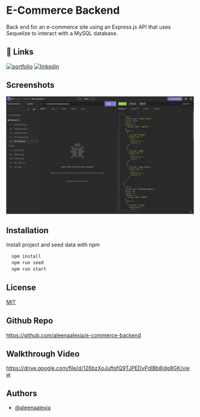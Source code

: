 
# E-Commerce Backend

Back end for an e-commerce site using an Express.js API that uses Sequelize to interact with a MySQL database.



## 🔗 Links
[![portfolio](https://img.shields.io/badge/my_portfolio-000?style=for-the-badge&logo=ko-fi&logoColor=white)](https://aleenaalexia.github.io/AAJ.Portfolio/)
[![linkedin](https://img.shields.io/badge/linkedin-0A66C2?style=for-the-badge&logo=linkedin&logoColor=white)](https://www.linkedin.com/in/aleena-johns-24706a1aa/)


## Screenshots

![App Screenshot](./Screen%20Shot%202022-09-24%20at%209.54.49%20PM.png)


## Installation

Install project and seed data with npm

```bash
  npm install 
  npm run seed
  npm run start
```
    
## License

[MIT](https://choosealicense.com/licenses/mit/)


## Github Repo

https://github.com/aleenaalexia/e-commerce-backend
## Walkthrough Video

https://drive.google.com/file/d/126bzXoJuftsfQ9TJPEDyPdlBb8Idg8GK/view
## Authors

- [@aleenaalexia](https://github.com/aleenaalexia)

